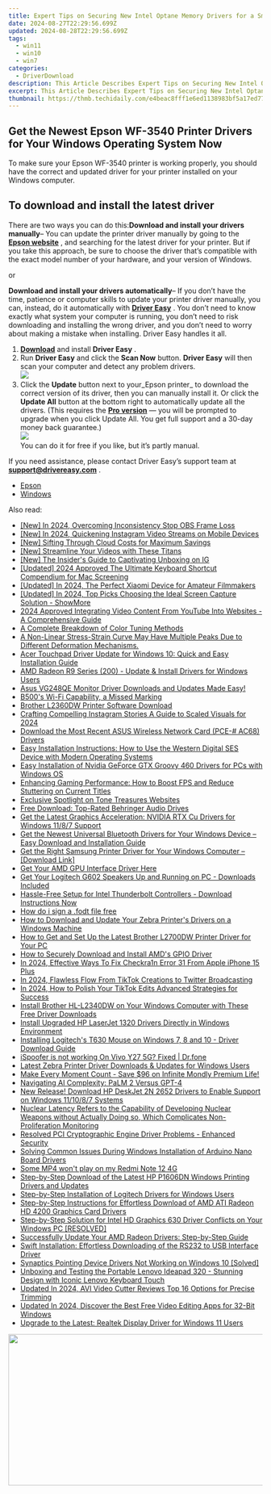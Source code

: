 ```yaml
---
title: Expert Tips on Securing New Intel Optane Memory Drivers for a Smoother Windows Experience
date: 2024-08-27T22:29:56.699Z
updated: 2024-08-28T22:29:56.699Z
tags:
  - win11
  - win10
  - win7
categories:
  - DriverDownload
description: This Article Describes Expert Tips on Securing New Intel Optane Memory Drivers for a Smoother Windows Experience
excerpt: This Article Describes Expert Tips on Securing New Intel Optane Memory Drivers for a Smoother Windows Experience
thumbnail: https://thmb.techidaily.com/e4beac8fff1e6ed1138983bf5a17ed77a249b1784cd0b6ce36cdaf1016dc1bb5.png
---
```


## Get the Newest Epson WF-3540 Printer Drivers for Your Windows Operating System Now

To make sure your Epson WF-3540 printer is working properly, you should have the correct and updated driver for your printer installed on your Windows computer.

## To download and install the latest driver

There are two ways you can do this:**Download and install your drivers manually**– You can update the printer driver manually by going to the **[Epson website](https://epson.com/usa)** , and searching for the latest driver for your printer. But if you take this approach, be sure to choose the driver that’s compatible with the exact model number of your hardware, and your version of Windows.

or

**Download and install your drivers automatically**– If you don’t have the time, patience or computer skills to update your printer driver manually, you can, instead, do it automatically with **[Driver Easy](https://tools.techidaily.com/drivereasy/download/)** . You don’t need to know exactly what system your computer is running, you don’t need to risk downloading and installing the wrong driver, and you don’t need to worry about making a mistake when installing. Driver Easy handles it all.

1. [**Download**](https://tools.techidaily.com/drivereasy/download/) and install **Driver Easy** .
2. Run **Driver Easy** and click the **Scan Now** button. **Driver Easy**  will then scan your computer and detect any problem drivers.  
![](https://images.drivereasy.com/wp-content/uploads/2018/10/img_5bd0366bd75a4.jpg)
3. Click the **Update**  button next to your_Epson printer_ to download the correct version of its driver, then you can manually install it. Or click the **Update All**  button at the bottom right to automatically update all the drivers. (This requires the **[Pro version](https://tools.techidaily.com/drivereasy/download/)**  — you will be prompted to upgrade when you click Update All. You get full support and a 30-day money back guarantee.)  
![](https://images.drivereasy.com/wp-content/uploads/2018/12/img_5c1a0e338545b.jpg)  
 You can do it for free if you like, but it’s partly manual.

 If you need assistance, please contact Driver Easy’s support team at **[support@drivereasy.com](https://tools.techidaily.com/drivereasy/download/)**  .

* [Epson](https://tools.techidaily.com/drivereasy/download/)
* [Windows](https://tools.techidaily.com/drivereasy/download/)

<ins class="adsbygoogle"
     style="display:block"
     data-ad-format="autorelaxed"
     data-ad-client="ca-pub-7571918770474297"
     data-ad-slot="1223367746"></ins>



<ins class="adsbygoogle"
     style="display:block"
     data-ad-client="ca-pub-7571918770474297"
     data-ad-slot="8358498916"
     data-ad-format="auto"
     data-full-width-responsive="true"></ins>

<span class="atpl-alsoreadstyle">Also read:</span>
<div><ul>
<li><a href="https://screen-mirroring-recording.techidaily.com/new-in-2024-overcoming-inconsistency-stop-obs-frame-loss/"><u>[New] In 2024, Overcoming Inconsistency  Stop OBS Frame Loss</u></a></li>
<li><a href="https://instagram-video-files.techidaily.com/new-in-2024-quickening-instagram-video-streams-on-mobile-devices/"><u>[New] In 2024, Quickening Instagram Video Streams on Mobile Devices</u></a></li>
<li><a href="https://article-helps.techidaily.com/new-sifting-through-cloud-costs-for-maximum-savings/"><u>[New] Sifting Through Cloud Costs for Maximum Savings</u></a></li>
<li><a href="https://vp-tips.techidaily.com/new-streamline-your-videos-with-these-titans/"><u>[New] Streamline Your Videos with These Titans</u></a></li>
<li><a href="https://article-posts.techidaily.com/new-the-insiders-guide-to-captivating-unboxing-on-ig/"><u>[New] The Insider's Guide to Captivating Unboxing on IG</u></a></li>
<li><a href="https://digital-screen-recording.techidaily.com/updated-2024-approved-the-ultimate-keyboard-shortcut-compendium-for-mac-screening/"><u>[Updated] 2024 Approved  The Ultimate Keyboard Shortcut Compendium for Mac Screening</u></a></li>
<li><a href="https://screen-video-capture.techidaily.com/updated-in-2024-the-perfect-xiaomi-device-for-amateur-filmmakers/"><u>[Updated] In 2024, The Perfect Xiaomi Device for Amateur Filmmakers</u></a></li>
<li><a href="https://on-screen-recording.techidaily.com/updated-in-2024-top-picks-choosing-the-ideal-screen-capture-solution-showmore/"><u>[Updated] In 2024, Top Picks  Choosing the Ideal Screen Capture Solution - ShowMore</u></a></li>
<li><a href="https://youtube-help.techidaily.com/2024-approved-integrating-video-content-from-youtube-into-websites-a-comprehensive-guide/"><u>2024 Approved  Integrating Video Content From YouTube Into Websites - A Comprehensive Guide</u></a></li>
<li><a href="https://extra-lessons.techidaily.com/a-complete-breakdown-of-color-tuning-methods/"><u>A Complete Breakdown of Color Tuning Methods</u></a></li>
<li><a href="https://driver-download.techidaily.com/a-non-linear-stress-strain-curve-may-have-multiple-peaks-due-to-different-deformation-mechanisms/"><u>A Non-Linear Stress-Strain Curve May Have Multiple Peaks Due to Different Deformation Mechanisms.</u></a></li>
<li><a href="https://driver-download.techidaily.com/acer-touchpad-driver-update-for-windows-10-quick-and-easy-installation-guide/"><u>Acer Touchpad Driver Update for Windows 10: Quick and Easy Installation Guide</u></a></li>
<li><a href="https://driver-download.techidaily.com/amd-radeon-r9-series-200-update-and-install-drivers-for-windows-users/"><u>AMD Radeon R9 Series (200) - Update & Install Drivers for Windows Users</u></a></li>
<li><a href="https://driver-download.techidaily.com/asus-vg248qe-monitor-driver-downloads-and-updates-made-easy/"><u>Asus VG248QE Monitor Driver Downloads and Updates Made Easy!</u></a></li>
<li><a href="https://buynow-info.techidaily.com/b500s-wi-fi-capability-a-missed-marking/"><u>B500's Wi-Fi Capability, a Missed Marking</u></a></li>
<li><a href="https://driver-download.techidaily.com/brother-l2360dw-printer-software-download/"><u>Brother L2360DW Printer Software Download</u></a></li>
<li><a href="https://instagram-video-files.techidaily.com/crafting-compelling-instagram-stories-a-guide-to-scaled-visuals-for-2024/"><u>Crafting Compelling Instagram Stories  A Guide to Scaled Visuals for 2024</u></a></li>
<li><a href="https://driver-download.techidaily.com/download-the-most-recent-asus-wireless-network-card-pce-ac68-drivers/"><u>Download the Most Recent ASUS Wireless Network Card (PCE-# AC68) Drivers</u></a></li>
<li><a href="https://driver-download.techidaily.com/easy-installation-instructions-how-to-use-the-western-digital-ses-device-with-modern-operating-systems/"><u>Easy Installation Instructions: How to Use the Western Digital SES Device with Modern Operating Systems</u></a></li>
<li><a href="https://driver-download.techidaily.com/easy-installation-of-nvidia-geforce-gtx-groovy-460-drivers-for-pcs-with-windows-os/"><u>Easy Installation of Nvidia GeForce GTX Groovy 460 Drivers for PCs with Windows OS</u></a></li>
<li><a href="https://win-answers.techidaily.com/enhancing-gaming-performance-how-to-boost-fps-and-reduce-stuttering-on-current-titles/"><u>Enhancing Gaming Performance: How to Boost FPS and Reduce Stuttering on Current Titles</u></a></li>
<li><a href="https://fox-http.techidaily.com/exclusive-spotlight-on-tone-treasures-websites/"><u>Exclusive Spotlight on Tone Treasures Websites</u></a></li>
<li><a href="https://driver-download.techidaily.com/free-download-top-rated-behringer-audio-drives/"><u>Free Download: Top-Rated Behringer Audio Drives</u></a></li>
<li><a href="https://driver-download.techidaily.com/get-the-latest-graphics-acceleration-nvidia-rtx-cu-drivers-for-windows-1187-support/"><u>Get the Latest Graphics Acceleration: NVIDIA RTX Cu Drivers for Windows 11/8/7 Support</u></a></li>
<li><a href="https://driver-download.techidaily.com/get-the-newest-universal-bluetooth-drivers-for-your-windows-device-easy-download-and-installation-guide/"><u>Get the Newest Universal Bluetooth Drivers for Your Windows Device – Easy Download and Installation Guide</u></a></li>
<li><a href="https://driver-download.techidaily.com/get-the-right-samsung-printer-driver-for-your-windows-computer-download-link/"><u>Get the Right Samsung Printer Driver for Your Windows Computer – [Download Link]</u></a></li>
<li><a href="https://driver-download.techidaily.com/1722972158317-get-your-amd-gpu-interface-driver-here/"><u>Get Your AMD GPU Interface Driver Here</u></a></li>
<li><a href="https://driver-download.techidaily.com/get-your-logitech-g602-speakers-up-and-running-on-pc-downloads-included/"><u>Get Your Logitech G602 Speakers Up and Running on PC - Downloads Included</u></a></li>
<li><a href="https://driver-download.techidaily.com/hassle-free-setup-for-intel-thunderbolt-controllers-download-instructions-now/"><u>Hassle-Free Setup for Intel Thunderbolt Controllers - Download Instructions Now</u></a></li>
<li><a href="https://phone-solutions.techidaily.com/how-do-i-sign-a-fodt-file-free-by-ldigisigner-sign-a-word-sign-a-word/"><u>How do i sign a .fodt file free</u></a></li>
<li><a href="https://driver-download.techidaily.com/how-to-download-and-update-your-zebra-printers-drivers-on-a-windows-machine/"><u>How to Download and Update Your Zebra Printer's Drivers on a Windows Machine</u></a></li>
<li><a href="https://driver-download.techidaily.com/how-to-get-and-set-up-the-latest-brother-l2700dw-printer-driver-for-your-pc/"><u>How to Get and Set Up the Latest Brother L2700DW Printer Driver for Your PC</u></a></li>
<li><a href="https://driver-download.techidaily.com/how-to-securely-download-and-install-amds-gpio-driver/"><u>How to Securely Download and Install AMD's GPIO Driver</u></a></li>
<li><a href="https://activate-lock.techidaily.com/in-2024-effective-ways-to-fix-checkra1n-error-31-from-apple-iphone-15-plus-by-drfone-ios/"><u>In 2024, Effective Ways To Fix Checkra1n Error 31 From Apple iPhone 15 Plus</u></a></li>
<li><a href="https://twitter-videos.techidaily.com/in-2024-flawless-flow-from-tiktok-creations-to-twitter-broadcasting/"><u>In 2024, Flawless Flow From TikTok Creations to Twitter Broadcasting</u></a></li>
<li><a href="https://some-knowledge.techidaily.com/in-2024-how-to-polish-your-tiktok-edits-advanced-strategies-for-success/"><u>In 2024, How to Polish Your TikTok Edits  Advanced Strategies for Success</u></a></li>
<li><a href="https://driver-download.techidaily.com/install-brother-hl-l2340dw-on-your-windows-computer-with-these-free-driver-downloads/"><u>Install Brother HL-L2340DW on Your Windows Computer with These Free Driver Downloads</u></a></li>
<li><a href="https://driver-download.techidaily.com/install-upgraded-hp-laserjet-1320-drivers-directly-in-windows-environment/"><u>Install Upgraded HP LaserJet 1320 Drivers Directly in Windows Environment</u></a></li>
<li><a href="https://driver-download.techidaily.com/installing-logitechs-t630-mouse-on-windows-7-8-and-10-driver-download-guide/"><u>Installing Logitech's T630 Mouse on Windows 7, 8 and 10 - Driver Download Guide</u></a></li>
<li><a href="https://fake-location.techidaily.com/ispoofer-is-not-working-on-vivo-y27-5g-fixed-drfone-by-drfone-virtual-android/"><u>iSpoofer is not working On Vivo Y27 5G? Fixed | Dr.fone</u></a></li>
<li><a href="https://driver-download.techidaily.com/latest-zebra-printer-driver-downloads-and-updates-for-windows-users/"><u>Latest Zebra Printer Driver Downloads & Updates for Windows Users</u></a></li>
<li><a href="https://mondly-stories.techidaily.com/1719577704813-make-every-moment-count-save-96-on-infinite-mondly-premium-life/"><u>Make Every Moment Count - Save $96 on Infinite Mondly Premium Life!</u></a></li>
<li><a href="https://tech-hub.techidaily.com/navigating-ai-complexity-palm-2-versus-gpt-4/"><u>Navigating AI Complexity: PaLM 2 Versus GPT-4</u></a></li>
<li><a href="https://driver-download.techidaily.com/new-release-download-hp-deskjet-2n-2652-drivers-to-enable-support-on-windows-111087-systems/"><u>New Release! Download HP DeskJet 2N 2652 Drivers to Enable Support on Windows 11/10/8/7 Systems</u></a></li>
<li><a href="https://driver-download.techidaily.com/nuclear-latency-refers-to-the-capability-of-developing-nuclear-weapons-without-actually-doing-so-which-complicates-non-proliferation-monitoring/"><u>Nuclear Latency Refers to the Capability of Developing Nuclear Weapons without Actually Doing so, Which Complicates Non-Proliferation Monitoring</u></a></li>
<li><a href="https://driver-download.techidaily.com/resolved-pci-cryptographic-engine-driver-problems-enhanced-security/"><u>Resolved PCI Cryptographic Engine Driver Problems - Enhanced Security</u></a></li>
<li><a href="https://driver-download.techidaily.com/solving-common-issues-during-windows-installation-of-arduino-nano-board-drivers/"><u>Solving Common Issues During Windows Installation of Arduino Nano Board Drivers</u></a></li>
<li><a href="https://techidaily.com/some-mp4-won-t-play-on-my-redmi-note-12-4g-by-aiseesoft-video-converter-play-mp4-on-android/"><u>Some MP4 won't play on my Redmi Note 12 4G</u></a></li>
<li><a href="https://driver-download.techidaily.com/step-by-step-download-of-the-latest-hp-p1606dn-windows-printing-drivers-and-updates/"><u>Step-by-Step Download of the Latest HP P1606DN Windows Printing Drivers and Updates</u></a></li>
<li><a href="https://driver-download.techidaily.com/step-by-step-installation-of-logitech-drivers-for-windows-users/"><u>Step-by-Step Installation of Logitech Drivers for Windows Users</u></a></li>
<li><a href="https://driver-download.techidaily.com/step-by-step-instructions-for-effortless-download-of-amd-ati-radeon-hd-4200-graphics-card-drivers/"><u>Step-by-Step Instructions for Effortless Download of AMD ATI Radeon HD 4200 Graphics Card Drivers</u></a></li>
<li><a href="https://driver-download.techidaily.com/step-by-step-solution-for-intel-hd-graphics-630-driver-conflicts-on-your-windows-pc-resolved/"><u>Step-by-Step Solution for Intel HD Graphics 630 Driver Conflicts on Your Windows PC [RESOLVED]</u></a></li>
<li><a href="https://driver-download.techidaily.com/successfully-update-your-amd-radeon-drivers-step-by-step-guide/"><u>Successfully Update Your AMD Radeon Drivers: Step-by-Step Guide</u></a></li>
<li><a href="https://driver-download.techidaily.com/swift-installation-effortless-downloading-of-the-rs232-to-usb-interface-driver/"><u>Swift Installation: Effortless Downloading of the RS232 to USB Interface Driver</u></a></li>
<li><a href="https://driver-download.techidaily.com/synaptics-pointing-device-drivers-not-working-on-windows-10-solved/"><u>Synaptics Pointing Device Drivers Not Working on Windows 10 [Solved]</u></a></li>
<li><a href="https://buynow-info.techidaily.com/unboxing-and-testing-the-portable-lenovo-ideapad-320-stunning-design-with-iconic-lenovo-keyboard-touch/"><u>Unboxing and Testing the Portable Lenovo Ideapad 320 - Stunning Design with Iconic Lenovo Keyboard Touch</u></a></li>
<li><a href="https://ai-video-tools.techidaily.com/updated-in-2024-avi-video-cutter-reviews-top-16-options-for-precise-trimming/"><u>Updated In 2024, AVI Video Cutter Reviews Top 16 Options for Precise Trimming</u></a></li>
<li><a href="https://video-content-creator.techidaily.com/updated-in-2024-discover-the-best-free-video-editing-apps-for-32-bit-windows/"><u>Updated In 2024, Discover the Best Free Video Editing Apps for 32-Bit Windows</u></a></li>
<li><a href="https://driver-download.techidaily.com/upgrade-to-the-latest-realtek-display-driver-for-windows-11-users/"><u>Upgrade to the Latest: Realtek Display Driver for Windows 11 Users</u></a></li>
</ul></div>

<!-- affiliate ads begin -->
<a href="https://aofit.pxf.io/c/5597632/1399701/16396" target="_top" id="1399701"><img src="//a.impactradius-go.com/display-ad/16396-1399701" border="0" alt="" width="960" height="300"/></a><img height="0" width="0" src="https://imp.pxf.io/i/5597632/1399701/16396" style="position:absolute;visibility:hidden;" border="0" />
<!-- affiliate ads end -->